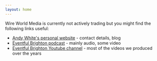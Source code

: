 ```yaml
---
layout: home
---
```

Wire World Media is currently not actively trading but you might find the following links useful:

- [Andy White's personal website](http://andywhite.org) - contact details, blog
- [Eventful Brighton podcast](http://eventfulbrighton.org) - mainly audio, some video
- [Eventful Brighton Youtube channel](https://www.youtube.com/user/EventfulBrighton) - most of the videos we produced over the years
